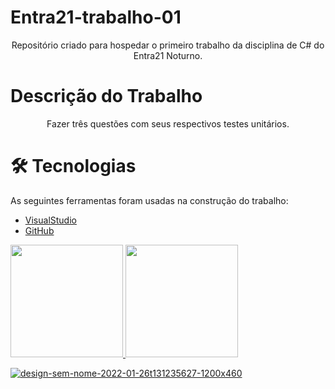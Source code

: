 # Entra21-trabalho-01
<p align="center">Repositório criado para hospedar o primeiro trabalho da disciplina de C# do Entra21 Noturno.</p>

# Descrição do Trabalho
<p align="center">Fazer três questões com seus respectivos testes unitários.</p>


# 🛠 Tecnologias

As seguintes ferramentas foram usadas na construção do trabalho:

- [VisualStudio](https://visualstudio.microsoft.com/)
- [GitHub](https://github.com/)

<a href="https://github.com/GreemerBR">
<img height="180em" src="https://github-readme-stats.vercel.app/api/top-langs/?username=GreemerBR&layout=compact&langs_count=7&theme=dracula"/>
<img height="180em" src="https://github-readme-stats.vercel.app/api?username=GreemerBR&show_icons=true&theme=dracula&include_all_commits=true&count_private=true"/>
</div>

![design-sem-nome-2022-01-26t131235627-1200x460](https://user-images.githubusercontent.com/105084941/172011940-4cdc7594-5d71-4823-95c6-1d3cec75fe7e.png)
